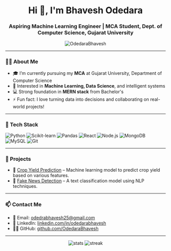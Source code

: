 <h1 align="center">Hi 👋, I'm Bhavesh Odedara</h1>
<h3 align="center">Aspiring Machine Learning Engineer | MCA Student, Dept. of Computer Science, Gujarat University</h3>

<p align="center">
  <img src="https://komarev.com/ghpvc/?username=OdedaraBhavesh&label=Profile%20views&color=0e75b6&style=flat" alt="OdedaraBhavesh" />
</p>

---

### 👨‍💻 About Me

- 🎓 I’m currently pursuing my **MCA** at Gujarat University, Department of Computer Science  
- 🤖 Interested in **Machine Learning, Data Science**, and intelligent systems  
- 💻 Strong foundation in **MERN stack** from Bachelor's  
- ⚡ Fun fact: I love turning data into decisions and collaborating on real-world projects!

---

### 🔧 Tech Stack

![Python](https://img.shields.io/badge/Python-3776AB?style=flat&logo=python&logoColor=white)
![Scikit-learn](https://img.shields.io/badge/Scikit--learn-F7931E?style=flat&logo=scikit-learn&logoColor=white)
![Pandas](https://img.shields.io/badge/Pandas-150458?style=flat&logo=pandas&logoColor=white)
![React](https://img.shields.io/badge/React-20232A?style=flat&logo=react&logoColor=61DAFB)
![Node.js](https://img.shields.io/badge/Node.js-43853D?style=flat&logo=node.js&logoColor=white)
![MongoDB](https://img.shields.io/badge/MongoDB-4EA94B?style=flat&logo=mongodb&logoColor=white)
![MySQL](https://img.shields.io/badge/MySQL-005C84?style=flat&logo=mysql&logoColor=white)
![Git](https://img.shields.io/badge/Git-F05032?style=flat&logo=git&logoColor=white)

---

### 📌 Projects

- 🚜 [Crop Yield Prediction](https://github.com/OdedaraBhavesh/crop-yield-predictor) – Machine learning model to predict crop yield based on various features.
- 📰 [Fake News Detection](https://github.com/OdedaraBhavesh/fake-news-detection) – A text classification model using NLP techniques.

---

### 📫 Contact Me

- 📧 Email: [odedrabhavesh25@gmail.com](mailto:odedrabhavesh25@gmail.com)
- 🔗 LinkedIn: [linkedin.com/in/odedarabhavesh](https://www.linkedin.com/in/odedarabhavesh/)
- 🧑‍💻 GitHub: [github.com/OdedaraBhavesh](https://github.com/OdedaraBhavesh)

---
<!-- STATS -->
<p align="center">
  <img src="https://github-readme-stats.vercel.app/api?username=OdedaraBhavesh&show_icons=true&theme=default" alt="stats" />
  <img src="https://github-readme-streak-stats-eight.vercel.app?user=OdedaraBhavesh&theme=default" alt="streak" />
</p>


